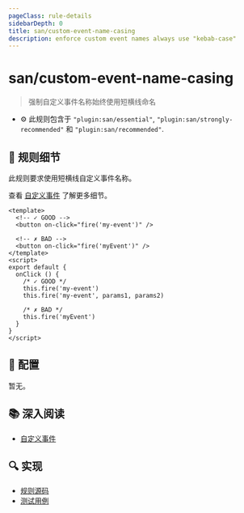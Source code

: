 ```yaml
---
pageClass: rule-details
sidebarDepth: 0
title: san/custom-event-name-casing
description: enforce custom event names always use "kebab-case"
---
```

# san/custom-event-name-casing
> 强制自定义事件名称始终使用短横线命名

- :gear: 此规则包含于 `"plugin:san/essential"`, `"plugin:san/strongly-recommended"` 和 `"plugin:san/recommended"`.

## :book: 规则细节

此规则要求使用短横线自定义事件名称。

查看 [自定义事件] 了解更多细节。

<eslint-code-block :rules="{'san/custom-event-name-casing': ['error']}">

```vue
<template>
  <!-- ✓ GOOD -->
  <button on-click="fire('my-event')" />

  <!-- ✗ BAD -->
  <button on-click="fire('myEvent')" />
</template>
<script>
export default {
  onClick () {
    /* ✓ GOOD */
    this.fire('my-event')
    this.fire('my-event', params1, params2)

    /* ✗ BAD */
    this.fire('myEvent')
  }
}
</script>
```

</eslint-code-block>

## :wrench: 配置

暂无。

## :books: 深入阅读

- [自定义事件]

[自定义事件]: https://baidu.github.io/san/tutorial/event/#自定义事件

## :mag: 实现

- [规则源码](https://github.com/ecomfe/eslint-plugin-san/blob/main/lib/rules/custom-event-name-casing.js)
- [测试用例](https://github.com/ecomfe/eslint-plugin-san/tree/main/__tests__/lib/rules/custom-event-name-casing.test.js)
